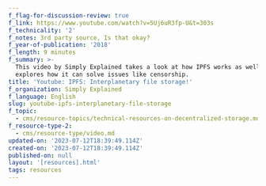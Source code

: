 ```yaml
---
f_flag-for-discussion-review: true
f_link: https://www.youtube.com/watch?v=5Uj6uR3fp-U&t=303s
f_technicality: '2'
f_notes: 3rd party source, Is that okay?
f_year-of-publication: '2018'
f_length: 9 minutes
f_summary: >-
  This video by Simply Explained takes a look at how IPFS works as well as
  explores how it can solve issues like censorship.
title: 'Youtube: IPFS: Interplanetary file storage!'
f_organization: Simply Explained
f_language: English
slug: youtube-ipfs-interplanetary-file-storage
f_topic:
  - cms/resource-topics/technical-resources-on-decentralized-storage.md
f_resource-type-2:
  - cms/resource-type/video.md
updated-on: '2023-07-12T18:39:49.114Z'
created-on: '2023-07-12T18:39:49.114Z'
published-on: null
layout: '[resources].html'
tags: resources
---
```



